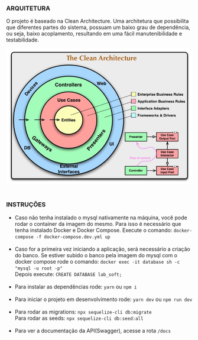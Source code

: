 <h3>ARQUITETURA</h3>
<p>O projeto é baseado na Clean Architecture. Uma architetura que possibilita que diferentes partes do sistema, possuam um baixo grau de dependência, ou seja, baixo acoplamento, resultando em uma fácil manutenibilidade e testabilidade.</p>
<img src="assets/CleanArchitecture.jpg">
<br><br>
<h3> INSTRUÇÕES </h3>
<ul>
    <li> 
        Caso não tenha instalado o mysql nativamente na máquina, você pode rodar o container da imagem do mesmo. Para isso é necessário que tenha instalado Docker e Docker Compose. Execute o comando: 
        <code>docker-compose -f docker-compose.dev.yml up</code> 
    </li>
    <br>
    <li>
        Caso for a primeira vez iniciando a aplicação, será necessário a criação do banco.
        Se estiver subido o banco pela imagem do mysql com o docker compose rode o comando:
        <code>docker exec -it database sh -c "mysql -u root -p"</code> <br>
        Depois execute:
        <code>CREATE DATABASE lab_soft;</code> <br>
    </li>
    <br>
    <li>
        Para instalar as dependências rode:
        <code>yarn</code> ou <code>npm i</code>
    </li>
     <br>
    <li>
        Para iniciar o projeto em desenvolvimento rode:
        <code>yarn dev</code> ou <code>npm run dev</code>
    </li>
     <br>
    <li>
        Para rodar as migrations: <code>npx sequelize-cli db:migrate</code><br>
        Para rodar as seeds: <code>npx sequelize-cli db:seed:all</code>
    </li><br>
    <li>
        Para ver a documentação da API(Swagger), acesse a rota <code>/docs</code><br>
    </li>
</ul>
